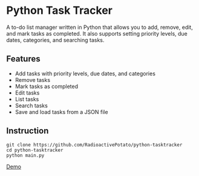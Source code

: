 # Python Task Tracker
A to-do list manager written in Python that allows you to add, remove, edit, and mark tasks as completed. It also supports setting priority levels, due dates, categories, and searching tasks.

## Features

- Add tasks with priority levels, due dates, and categories
- Remove tasks
- Mark tasks as completed
- Edit tasks
- List tasks
- Search tasks
- Save and load tasks from a JSON file

## Instruction

```
git clone https://github.com/RadioactivePotato/python-tasktracker
cd python-tasktracker
python main.py
```

[Demo](https://www.youtube.com/watch?v=PAxb8RToOdo)
